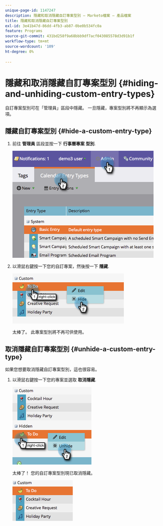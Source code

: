 ```yaml
---
unique-page-id: 1147247
description: 隱藏和取消隱藏自訂專案型別 — Marketo檔案 — 產品檔案
title: 隱藏和取消隱藏自訂專案型別
exl-id: 3e41b47d-86dd-4fb3-ab87-0be0b534fc0a
feature: Programs
source-git-commit: 431bd258f9a68bbb9df7acf043085578d3d91b1f
workflow-type: tm+mt
source-wordcount: '109'
ht-degree: 0%

---
```


# 隱藏和取消隱藏自訂專案型別 {#hiding-and-unhiding-custom-entry-types}

自訂專案型別可在「管理員」區段中隱藏。 一旦隱藏，專案型別將不再顯示為選項。

## 隱藏自訂專案型別 {#hide-a-custom-entry-type}

1. 前往 **管理員** 區段並按一下 **行事曆專案** **型別**.

   ![](assets/image2014-9-24-10-3a11-3a49.png)

1. 以滑鼠右鍵按一下您的自訂專案，然後按一下 **隱藏**.

   ![](assets/image2014-9-24-10-3a11-3a54.png)

   太棒了。 此專案型別將不再可供使用。

## 取消隱藏自訂專案型別 {#unhide-a-custom-entry-type}

如果您想要取消隱藏自訂專案型別，這也很容易。

1. 以滑鼠右鍵按一下您的專案並選取 **取消隱藏**.

   ![](assets/image2014-9-24-10-3a12-3a14.png)

   太棒了！ 您的自訂專案型別現已取消隱藏。

   ![](assets/image2014-9-24-10-3a12-3a19.png)
